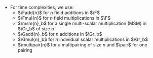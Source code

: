  - For time complexities, we use:
    + $\Fadd{n}$ for $n$ field additions in $\F$
    + $\Fmul{n}$ for $n$ field multiplications in $\F$
    + $\msm{n}_b$ for a single multi-scalar multiplication (MSM) in $\Gr_b$ of size $n$
    - $\Gadd{n}_b$ for $n$ additions in $\Gr_b$
    - $\Gmul{n}_b$ for $n$ individual scalar multiplications in $\Gr_b$
    + $\multipair{n}$ for a multipairing of size $n$ and $\pair$ for one pairing
